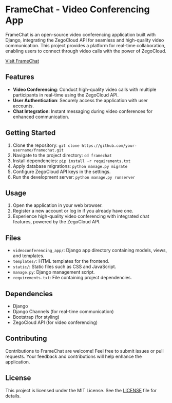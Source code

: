 # FrameChat - Video Conferencing App

FrameChat is an open-source video conferencing application built with Django, integrating the ZegoCloud API for seamless and high-quality video communication. This project provides a platform for real-time collaboration, enabling users to connect through video calls with the power of ZegoCloud.

[Visit FrameChat](https://frame-chat.onrender.com/)

## Features

- **Video Conferencing**: Conduct high-quality video calls with multiple participants in real-time using the ZegoCloud API.
- **User Authentication**: Securely access the application with user accounts.
- **Chat Integration**: Instant messaging during video conferences for enhanced communication.

## Getting Started

1. Clone the repository: `git clone https://github.com/your-username/framechat.git`
2. Navigate to the project directory: `cd framechat`
3. Install dependencies: `pip install -r requirements.txt`
4. Apply database migrations: `python manage.py migrate`
5. Configure ZegoCloud API keys in the settings.
6. Run the development server: `python manage.py runserver`

## Usage

1. Open the application in your web browser.
2. Register a new account or log in if you already have one.
3. Experience high-quality video conferencing with integrated chat features, powered by the ZegoCloud API.

## Files

- `videoconferencing_app/`: Django app directory containing models, views, and templates.
- `templates/`: HTML templates for the frontend.
- `static/`: Static files such as CSS and JavaScript.
- `manage.py`: Django management script.
- `requirements.txt`: File containing project dependencies.

## Dependencies

- Django
- Django Channels (for real-time communication)
- Bootstrap (for styling)
- ZegoCloud API (for video conferencing)

## Contributing

Contributions to FrameChat are welcome! Feel free to submit issues or pull requests. Your feedback and contributions will help enhance the application.

## License

This project is licensed under the MIT License. See the [LICENSE](LICENSE) file for details.
